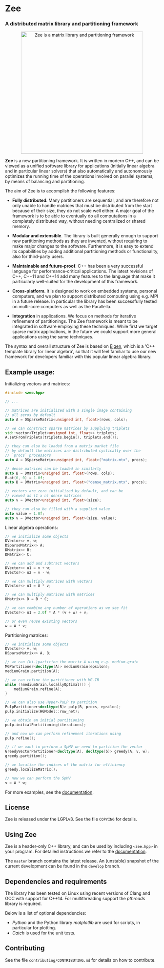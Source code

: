 # Zee

### **A distributed matrix library and partitioning framework**

<p align="center">
<img width="400px" alt="Zee is a matrix library and partitioning framework" src="https://raw.githubusercontent.com/jwbuurlage/zee/develop/docs/sphinx/img/zee.png" />
</p>

**Zee** is a new partitioning framework. It is written in modern C++, and can be viewed as a unified software library for applications (initially linear algebra and in particular linear solvers) that also automatically and autonomously optimizes the running time of the operations involved on parallel systems, by means of balancing and partitioning.

The aim of Zee is to accomplish the following features:

* **Fully distributed**. Many partitioners are sequential, and are therefore not only unable to handle matrices that must be distributed from the start because of their size, they do not scale well either. A major goal of the framework is to be able to eventually do all computations in a completely distributed way, without needing centralized or shared memory.

* **Modular and extensible**. The library is built generally enough to support new partitioning methods as they are invented, without requiring to make major changes to the software. Furthermore, it is easy to extend its capabilities by adding additional partitioning methods or functionality, also for third-party users.

* **Maintainable and future-proof**. C++ has been a very successful language for performance-critical applications. The latest revisions of C++, C++11 and C++14 add many features to the language that make it particularly well-suited for the development of this framework.

* **Cross-platform**. It is designed to work on embedded systems, personal computers, and we plan to support distributed computing using e.g. MPI in a future release. In particular the library has been successfully tested on multi-core computers as well as the Parallella.

* **Integration** in applications. We focus on methods for iterative refinement of partitionings. The Zee framework is meant to be integrated in software employing these techniques. While first we target sparse matrix applications, in the future we could support more general applications using the same techniques.

The syntax and overall structure of Zee is based on [Eigen](http://eigen.tuxfamily.org), which is a 'C++ template library for linear algebra', so that it will feel familiar to use our new framework for developers familiar with this popular linear algebra library.

## Example usage:

Initializing vectors and matrices:

```CPP
#include <zee.hpp>

// ...

// matrices are initialized with a single image containing
// all zeros by default
auto A = DSparseMatrix<unsigned int, float>(rows, cols);

// we can construct sparse matrices by supplying triplets
std::vector<Triplet<unsigned int, float>> triplets;
A.setFromTriplets(triplets.begin(), triplets.end());

// they can also be loaded from a matrix market file
// by default the matrices are distributed cyclically over the
// `procs` processors
auto A = DSparseMatrix<unsigned int, float>("matrix.mtx", procs);

// dense matrices can be loaded in similarly
auto B = DMatrix<unsigned int, float>(rows, cols);
B.at(0, 0) = 1.0f;
auto B = DMatrix<unsigned int, float>("dense_matrix.mtx", procs);

// vectors are zero initialized by default, and can be
// viewed as (1 x n) dense matrices
auto v = DVector<unsigned int, float>(size);

// they can also be filled with a supplied value
auto value = 1.0f;
auto v = DVector<unsigned int, float>(size, value);
```

Linear algebra operations:

```CPP
// we initialize some objects
DVector<> v, w;
DSparseMatrix<> A;
DMatrix<> B;
DMatrix<> C;

// we can add and subtract vectors
DVector<> u1 = v + w;
DVector<> u2 = v - w;

// we can multiply matrices with vectors
DVector<> u1 = A * v;

// we can multiply matrices with matrices
DMatrix<> D = B * C;

// we can combine any number of operations as we see fit
DVector<> u1 = 2.0f * A * (v + w) + v;

// or even reuse existing vectors
w = A * v;
```

Partitioning matrices:
```CPP
// we initialize some objects
DVector<> v, w;
DSparseMatrix<> A, B;

// we can (bi-)partition the matrix A using e.g. medium-grain
MGPartitioner<decltype(A)> mediumGrain(epsilon);
mediumGrain.partition(A);

// we can refine the partitioner with MG-IR
while (!mediumGrain.locallyOptimal()) {
    mediumGrain.refine(A);
}

// we can also use Hyper-PuLP to partition
PulpPartitioner<decltype(B)> pulp(B, procs, epsilon);
pulp.initialize(HGModel::row_net);

// we obtain an initial partitioning
pulp.initialPartitioning(iterations);

// and now we can perform refinement iterations using
pulp.refine();

// if we want to perform a SpMV we need to partition the vector
GreedyVectorPartitioner<decltype(A), decltype(b)> greedy(A, v, w);
greedy.partition();

// we localize the indices of the matrix for efficiency
greedy.localizeMatrix();

// now we can perform the SpMV
v = A * w;
```

For more examples, see the [documentation](#).

## License

Zee is released under the LGPLv3. See the file `COPYING` for details.

## Using Zee

Zee is a header-only C++ library, and can be used by including `<zee.hpp>`
in your program. For detailed instructions we refer to the [documentation](#).

The `master` branch contains the latest release. An (unstable) snapshot of the current development can be found in the `develop` branch.

## Dependencies and requirements

The library has been tested on Linux using recent versions of Clang and GCC with support for C++14. For multithreading support the *pthreads* library is required.

Below is a list of optional dependencies:

- *Python* and the Python library *matplotlib* are used for scripts, in particular for plotting.
- [*Catch*](https://github.com/philsquared/Catch) is used for the unit tests.

## Contributing

See the file `contributing/CONTRIBUTING.md` for details on how to contribute.
